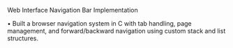 Web Interface Navigation Bar Implementation

• Built a browser navigation system in C with tab handling, page management, and forward/backward
navigation using custom stack and list structures.
